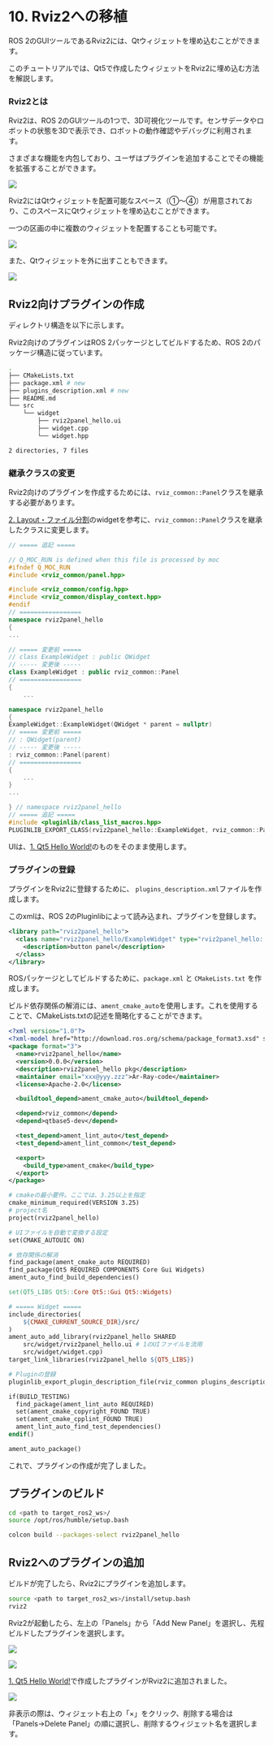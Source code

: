# 10. Rviz2への移植

ROS 2のGUIツールであるRviz2には、Qtウィジェットを埋め込むことができます。

このチュートリアルでは、Qt5で作成したウィジェットをRviz2に埋め込む方法を解説します。

### Rviz2とは

Rviz2は、ROS 2のGUIツールの1つで、3D可視化ツールです。センサデータやロボットの状態を3Dで表示でき、ロボットの動作確認やデバッグに利用されます。

さまざまな機能を内包しており、ユーザはプラグインを追加することでその機能を拡張することができます。

![](../imgs/017_00_rviz2.png)

Rviz2にはQtウィジェットを配置可能なスペース（①〜④）が用意されており、このスペースにQtウィジェットを埋め込むことができます。

一つの区画の中に複数のウィジェットを配置することも可能です。

![](../imgs/018_00_rviz2_qt.png)

また、Qtウィジェットを外に出すこともできます。

![](../imgs/019_00_rviz2_panel_out.png)

## Rviz2向けプラグインの作成

ディレクトリ構造を以下に示します。

Rviz2向けのプラグインはROS 2パッケージとしてビルドするため、ROS 2のパッケージ構造に従っています。

```bash
.
├── CMakeLists.txt
├── package.xml # new
├── plugins_description.xml # new
├── README.md
└── src
    └── widget
        ├── rviz2panel_hello.ui
        ├── widget.cpp
        └── widget.hpp

2 directories, 7 files
```

### 継承クラスの変更

Rviz2向けのプラグインを作成するためには、`rviz_common::Panel`クラスを継承する必要があります。

[2. Layout・ファイル分割](../02_qt5_layout/)のwidgetを参考に、`rviz_common::Panel`クラスを継承したクラスに変更します。

```cpp
// ===== 追記 =====

// Q_MOC_RUN is defined when this file is processed by moc
#ifndef Q_MOC_RUN
#include <rviz_common/panel.hpp>

#include <rviz_common/config.hpp>
#include <rviz_common/display_context.hpp>
#endif
// =================
namespace rviz2panel_hello
{
...

// ===== 変更前 =====
// class ExampleWidget : public QWidget
// ----- 変更後 -----
class ExampleWidget : public rviz_common::Panel
// =================
{
    ...
```

```cpp
namespace rviz2panel_hello
{
ExampleWidget::ExampleWidget(QWidget * parent = nullptr)
// ===== 変更前 =====
// : QWidget(parent)
// ----- 変更後 -----
: rviz_common::Panel(parent)
// =================
{
    ...
}
...

} // namespace rviz2panel_hello
// ===== 追記 =====
#include <pluginlib/class_list_macros.hpp>
PLUGINLIB_EXPORT_CLASS(rviz2panel_hello::ExampleWidget, rviz_common::Panel)
```

UIは、[1. Qt5 Hello World!](../01_qt5_hello_world/README.md)のものをそのまま使用します。

### プラグインの登録

プラグインをRviz2に登録するために、 `plugins_description.xml`ファイルを作成します。

このxmlは、ROS 2のPluginlibによって読み込まれ、プラグインを登録します。

```xml
<library path="rviz2panel_hello">
  <class name="rviz2panel_hello/ExampleWidget" type="rviz2panel_hello::ExampleWidget" base_class_type="rviz_common::Panel">
    <description>button panel</description>
  </class>
</library>
```

ROSパッケージとしてビルドするために、`package.xml` と `CMakeLists.txt` を作成します。

<!-- `ament_cmake_auto` をビルド依存関係の解消 -->
ビルド依存関係の解消には、`ament_cmake_auto`を使用します。これを使用することで、CMakeLists.txtの記述を簡略化することができます。

```xml
<?xml version="1.0"?>
<?xml-model href="http://download.ros.org/schema/package_format3.xsd" schematypens="http://www.w3.org/2001/XMLSchema"?>
<package format="3">
  <name>rviz2panel_hello</name>
  <version>0.0.0</version>
  <description>rviz2panel_hello pkg</description>
  <maintainer email="xxx@yyy.zzz">Ar-Ray-code</maintainer>
  <license>Apache-2.0</license>

  <buildtool_depend>ament_cmake_auto</buildtool_depend>

  <depend>rviz_common</depend>
  <depend>qtbase5-dev</depend>

  <test_depend>ament_lint_auto</test_depend>
  <test_depend>ament_lint_common</test_depend>

  <export>
    <build_type>ament_cmake</build_type>
  </export>
</package>
```

```makefile
# cmakeの最小要件。ここでは、3.25以上を指定
cmake_minimum_required(VERSION 3.25)
# project名
project(rviz2panel_hello)

# UIファイルを自動で変換する設定
set(CMAKE_AUTOUIC ON)

# 依存関係の解消
find_package(ament_cmake_auto REQUIRED)
find_package(Qt5 REQUIRED COMPONENTS Core Gui Widgets)
ament_auto_find_build_dependencies()

set(QT5_LIBS Qt5::Core Qt5::Gui Qt5::Widgets)

# ===== Widget =====
include_directories(
    ${CMAKE_CURRENT_SOURCE_DIR}/src/
)
ament_auto_add_library(rviz2panel_hello SHARED
    src/widget/rviz2panel_hello.ui # 1のUIファイルを流用
    src/widget/widget.cpp)
target_link_libraries(rviz2panel_hello ${QT5_LIBS})

# Pluginの登録
pluginlib_export_plugin_description_file(rviz_common plugins_description.xml)

if(BUILD_TESTING)
  find_package(ament_lint_auto REQUIRED)
  set(ament_cmake_copyright_FOUND TRUE)
  set(ament_cmake_cpplint_FOUND TRUE)
  ament_lint_auto_find_test_dependencies()
endif()

ament_auto_package()
```

これで、プラグインの作成が完了しました。

## プラグインのビルド

```bash
cd <path to target_ros2_ws>/
source /opt/ros/humble/setup.bash

colcon build --packages-select rviz2panel_hello
```

## Rviz2へのプラグインの追加

ビルドが完了したら、Rviz2にプラグインを追加します。

```bash
source <path to target_ros2_ws>/install/setup.bash
rviz2
```

Rviz2が起動したら、左上の「Panels」から「Add New Panel」を選択し、先程ビルドしたプラグインを選択します。

![](../imgs/020_00_rviz2_add_new_panel.png)

![](../imgs/021_00_rviz2_select_new_panel.png)

[1. Qt5 Hello World!](../01_qt5_hello_world/)で作成したプラグインがRviz2に追加されました。

![](../imgs/022_00_rviz2_added_new_panel.png)

非表示の際は、ウィジェット右上の「×」をクリック、削除する場合は「Panels→Delete Panel」の順に選択し、削除するウィジェット名を選択します。
